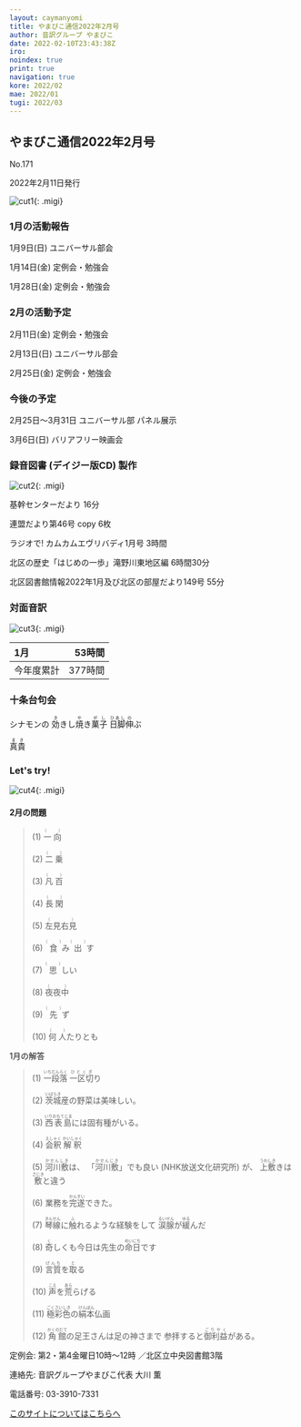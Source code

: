 ```yaml
---
layout: caymanyomi
title: やまびこ通信2022年2月号
author: 音訳グループ やまびこ
date: 2022-02-10T23:43:38Z
iro: 
noindex: true
print: true
navigation: true
kore: 2022/02
mae: 2022/01
tugi: 2022/03
---
```



## <span data-dur="3.999" data-begin="2.750" id="xmri_0001" markdown="1">やまびこ通信2022年2月号</span>

<span data-dur="2.584" data-begin="6.749" id="xmri_0002" markdown="1">No.171</span>

<span data-dur="5.748" data-begin="9.333" id="xmri_0003" markdown="1">2022年2月11日発行</span>

![cut1](media/02/cut1.png){: .migi}


### <span data-dur="3.372" data-begin="21.378" id="xmri_0007" markdown="1">1月の活動報告</span>

<span data-dur="4.293" data-begin="24.750" id="xmri_0008" markdown="1">1月9日(日) ユニバーサル部会</span>

<span data-dur="4.853" data-begin="29.043" id="xmri_0009" markdown="1">1月14日(金) 定例会・勉強会</span>

<span data-dur="6.535" data-begin="33.896" id="xmri_000A" markdown="1">1月28日(金) 定例会・勉強会</span>


### <span data-dur="3.156" data-begin="40.431" id="xmri_000B" markdown="1">2月の活動予定</span>

<span data-dur="4.902" data-begin="43.587" id="xmri_000C" markdown="1">2月11日(金) 定例会・勉強会</span>

<span data-dur="4.45" data-begin="48.489" id="xmri_000D" markdown="1">2月13日(日) ユニバーサル部会</span>

<span data-dur="6.307" data-begin="52.939" id="xmri_000E" markdown="1">2月25日(金) 定例会・勉強会</span>


### <span data-dur="2.63" data-begin="59.246" id="xmri_000F" markdown="1">今後の予定</span>

<span data-dur="6.254" data-begin="61.876" id="xmri_0010" markdown="1">2月25日～3月31日 ユニバーサル部 パネル展示</span>

<span data-dur="4.703" data-begin="68.130" id="xmri_0011" markdown="1">3月6日(日) バリアフリー映画会</span>


### <span data-dur="4.728" data-begin="72.833" id="xmri_0012" markdown="1">録音図書 (デイジー版CD) 製作</span>

![cut2](media/02/cut2.png){: .migi}



<span data-dur="1.738" data-begin="81.596" id="xmri_0015" markdown="1">基幹センターだより</span>
<span data-dur="1.727" data-begin="83.334" id="xmri_0016" markdown="1">16分</span>

<span data-dur="2.755" data-begin="85.061" id="xmri_0017" markdown="1">連盟だより第46号</span>
<span data-dur="1.898" data-begin="87.816" id="xmri_0018" markdown="1">copy 6枚</span>

<span data-dur="3.325" data-begin="89.714" id="xmri_0019" markdown="1">ラジオで! カムカムエヴリバディ1月号</span>
<span data-dur="1.701" data-begin="93.039" id="xmri_001A" markdown="1">3時間</span>

<span data-dur="4.354" data-begin="94.740" id="xmri_001B" markdown="1">北区の歴史「はじめの一歩」滝野川東地区編</span>
<span data-dur="2.385" data-begin="99.094" id="xmri_001C" markdown="1">6時間30分</span>

<span data-dur="6.498" data-begin="101.479" id="xmri_001D" markdown="1">北区図書館情報2022年1月及び北区の部屋だより149号</span>
<span data-dur="3.596" data-begin="107.977" id="xmri_001E" markdown="1">55分</span>


### <span data-dur="2.666" data-begin="111.573" id="xmri_001F" markdown="1">対面音訳</span>

![cut3](media/02/cut3.png){: .migi}

<span data-dur="1.12" data-begin="115.389" id="xmri_0021" markdown="1">1月</span>|<span data-dur="2.442" data-begin="116.509" id="xmri_0022" markdown="1">53時間</span>
|:---|---:|
<span data-dur="1.59" data-begin="118.951" id="xmri_0023" markdown="1">今年度累計</span>|<span data-dur="4.336" data-begin="120.541" id="xmri_0024" markdown="1">377時間</span>


### <span data-dur="2.068" data-begin="124.877" id="xmri_0025" markdown="1">十条台句会</span>

<span data-dur="8.462" data-begin="126.945" id="xmri_0026" markdown="1">シナモンの <ruby>効<rp>(</rp><rt>き</rt><rp>)</rp></ruby>きし<ruby>焼<rp>(</rp><rt>や</rt><rp>)</rp></ruby>き<ruby>菓子<rp>(</rp><rt>がし</rt><rp>)</rp>
 </ruby><ruby>日脚<rp>(</rp><rt>ひあし</rt><rp>)</rp></ruby><ruby>伸<rp>(</rp><rt>の</rt><rp>)</rp></ruby>ぶ</span>


<span data-dur="3.117" data-begin="135.407" id="xmri_0027" markdown="1" class="haigo"><ruby>真貴<rp>(</rp><rt>まき</rt><rp>)</rp></ruby></span>


### <span data-dur="2.449" data-begin="139.024" id="xmri_0029" markdown="1">Let&apos;s try!</span>

![cut4](media/02/cut4.png){: .migi}


#### <span data-dur="2.694" data-begin="142.623" id="xmri_002B" markdown="1">2月の問題</span>

<blockquote markdown="1">
(1) <ruby>一向<rp>(</rp><rt>（　　　）</rt><rp>)</rp></ruby>

(2) <ruby>二乗<rp>(</rp><rt>（　　　）</rt><rp>)</rp></ruby>

(3) <ruby>凡百<rp>(</rp><rt>（　　　）</rt><rp>)</rp></ruby>

(4) <ruby>長閑<rp>(</rp><rt>（　　　）</rt><rp>)</rp></ruby>

(5) <ruby>左見右見<rp>(</rp><rt>（　　　）</rt><rp>)</rp></ruby>

(6) <ruby>食<rp>(</rp><rt>（　　　）</rt><rp>)</rp></ruby>み<ruby>出<rp>(</rp><rt>（　　　）</rt><rp>)</rp></ruby>す

(7) <ruby>思<rp>(</rp><rt>（　　　）</rt><rp>)</rp></ruby>しい

(8) <ruby>夜夜中<rp>(</rp><rt>（　　　）</rt><rp>)</rp></ruby>

(9) <ruby>先<rp>(</rp><rt>（　　　）</rt><rp>)</rp></ruby>ず

(10) <ruby>何人<rp>(</rp><rt>（　　　）</rt><rp>)</rp></ruby>たりとも
</blockquote>


<span data-dur="2.197" data-begin="149.142" id="xmri_002D" markdown="1">1月の解答</span>

<blockquote markdown="1">

<span data-dur="2.126" data-begin="151.339" id="xmri_002E" markdown="1">(1) <ruby>一段落<rp>(</rp><rt>いちだんらく</rt><rp>)</rp></ruby></span>
<span data-dur="1.641" data-begin="153.465" id="xmri_002F" markdown="1"><ruby>一区切<rp>(</rp><rt>ひとくぎ</rt><rp>)</rp></ruby>り</span>

<span data-dur="4.48" data-begin="155.106" id="xmri_0030" markdown="1">(2) <ruby>茨城<rp>(</rp><rt>いばらき</rt><rp>)</rp></ruby>産の野菜は美味しい。</span>

<span data-dur="4.919" data-begin="159.586" id="xmri_0031" markdown="1">(3) <ruby>西表島<rp>(</rp><rt>いりおもてじま</rt><rp>)</rp></ruby>には固有種がいる。</span>

<span data-dur="1.729" data-begin="164.505" id="xmri_0032" markdown="1">(4) <ruby>会釈<rp>(</rp><rt>えしゃく</rt><rp>)</rp></ruby></span>
<span data-dur="1.588" data-begin="166.234" id="xmri_0033" markdown="1"><ruby>解釈<rp>(</rp><rt>かいしゃく</rt><rp>)</rp></ruby></span>

<span data-dur="1.993" data-begin="167.822" id="xmri_0034" markdown="1">(5) <ruby>河川敷<rp>(</rp><rt>かせんしき</rt><rp>)</rp></ruby>は、</span>
<span data-dur="1.628" data-begin="169.815" id="xmri_0035" markdown="1">「<ruby>河川敷<rp>(</rp><rt>かせんじき</rt><rp>)</rp></ruby>」でも良い </span>
<span data-dur="3.142" data-begin="171.443" id="xmri_0036" markdown="1">(NHK放送文化研究所) が、</span>
<span data-dur="2.766" data-begin="174.585" id="xmri_0037" markdown="1"><ruby>上敷<rp>(</rp><rt>うわしき</rt><rp>)</rp></ruby>きは <ruby>敷<rp>(</rp><rt>さじき</rt><rp>)</rp></ruby>と違う</span>

<span data-dur="4.054" data-begin="177.351" id="xmri_0038" markdown="1">(6) 業務を<ruby>完遂<rp>(</rp><rt>かんすい</rt><rp>)</rp></ruby>できた。</span>

<span data-dur="3.703" data-begin="181.405" id="xmri_0039" markdown="1">(7) <ruby>琴線<rp>(</rp><rt>きんせん</rt><rp>)</rp></ruby>に<ruby>触<rp>(</rp><rt>ふ</rt><rp>)</rp></ruby>れるような経験をして</span>
<span data-dur="2.091" data-begin="185.108" id="xmri_003A" markdown="1"><ruby>涙腺<rp>(</rp><rt>るいせん</rt><rp>)</rp></ruby>が<ruby>緩<rp>(</rp><rt>ゆる</rt><rp>)</rp></ruby>んだ</span>

<span data-dur="4.754" data-begin="187.199" id="xmri_003B" markdown="1">(8) <ruby>奇<rp>(</rp><rt>く</rt><rp>)</rp></ruby>しくも今日は先生の<ruby>命日<rp>(</rp><rt>めいにち</rt><rp>)</rp></ruby>です</span>

<span data-dur="2.618" data-begin="191.953" id="xmri_003C" markdown="1">(9) <ruby>言質<rp>(</rp><rt>げんち</rt><rp>)</rp></ruby>を<ruby>取<rp>(</rp><rt>と</rt><rp>)</rp></ruby>る</span>

<span data-dur="2.712" data-begin="194.571" id="xmri_003D" markdown="1">(10) <ruby>声<rp>(</rp><rt>こえ</rt><rp>)</rp></ruby>を<ruby>荒<rp>(</rp><rt>あら</rt><rp>)</rp></ruby>らげる</span>

<span data-dur="3.854" data-begin="197.283" id="xmri_003E" markdown="1">(11) <ruby>極彩色<rp>(</rp><rt>ごくさいしき</rt><rp>)</rp></ruby>の<ruby>絹本<rp>(</rp><rt>けんぽん</rt><rp>)</rp></ruby>仏画</span>

<span data-dur="4.465" data-begin="201.137" id="xmri_003F" markdown="1">(12) <ruby>角館<rp>(</rp><rt>かくのだて</rt><rp>)</rp></ruby>の足王さんは足の神さまで</span>
<span data-dur="3.528" data-begin="205.602" id="xmri_0040" markdown="1">参拝すると<ruby>御利益<rp>(</rp><rt>ごりやく</rt><rp>)</rp></ruby>がある。</span>
</blockquote>

<span data-dur="1.205" data-begin="209.130" id="xmri_0041" markdown="1">定例会: </span>
<span data-dur="3.237" data-begin="210.335" id="xmri_0042" markdown="1">第2・第4金曜日10時～12時</span>
<span data-dur="3.047" data-begin="213.572" id="xmri_0043" markdown="1">／北区立中央図書館3階</span>  

<span data-dur="1.319" data-begin="216.619" id="xmri_0044" markdown="1">連絡先: </span>
<span data-dur="3.965" data-begin="217.938" id="xmri_0045" markdown="1">音訳グループやまびこ代表 大川 薫</span>  

<span data-dur="1.409" data-begin="221.903" id="xmri_0046" markdown="1">電話番号: </span>
<span data-dur="4.305" data-begin="223.312" id="xmri_0047" markdown="1">03-3910-7331</span>  

<a data-dur="5.93" data-begin="227.617" id="xmri_0048" markdown="1" href="mailto:ymbk2016ml@gmail.com?Subject=やまびこウェブサイトについて">このサイトについてはこちらへ</a>


